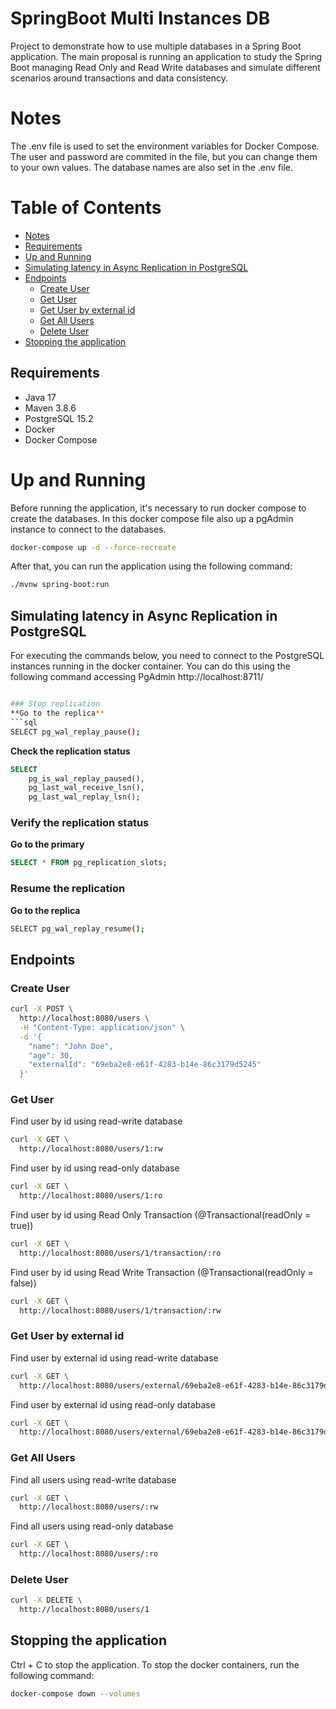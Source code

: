 # SpringBoot Multi Instances DB

 Project to demonstrate how to use multiple databases in a Spring Boot application. 
 The main proposal is running an application to study the Spring Boot managing Read Only and Read Write databases and simulate different scenarios around transactions and data consistency.

# Notes
 The .env file is used to set the environment variables for Docker Compose. The user and password are commited in the file, but you can change them to your own values. The database names are also set in the .env file.

# Table of Contents
- [Notes](#notes)
- [Requirements](#requirements)
- [Up and Running](#up-and-running)
- [Simulating latency in Async Replication in PostgreSQL](#simulating-latency-in-async-replication-in-postgresql)
- [Endpoints](#endpoints)
  - [Create User](#create-user)
  - [Get User](#get-user)
  - [Get User by external id](#get-user-by-external-id)
  - [Get All Users](#get-all-users)
  - [Delete User](#delete-user)
- [Stopping the application](#stopping-the-application)


## Requirements
- Java 17
- Maven 3.8.6
- PostgreSQL 15.2
- Docker
- Docker Compose

# Up and Running

Before running the application, it's necessary to run docker compose to create the databases. In this docker compose file also up a pgAdmin instance to connect to the databases.

```bash
docker-compose up -d --force-recreate
```
After that, you can run the application using the following command:

```bash
./mvnw spring-boot:run
```

## Simulating latency in Async Replication in PostgreSQL

For executing the commands below, you need to connect to the PostgreSQL instances running in the docker container. You can do this using the following command accessing PgAdmin http://localhost:8711/

```bash

### Stop replication
**Go to the replica**
```sql
SELECT pg_wal_replay_pause();
```

**Check the replication status**
```sql
SELECT 
    pg_is_wal_replay_paused(),
    pg_last_wal_receive_lsn(),
    pg_last_wal_replay_lsn();
```

### Verify the replication status

**Go to the primary**
```sql
SELECT * FROM pg_replication_slots;
```

### Resume the replication
**Go to the replica**
```bash
SELECT pg_wal_replay_resume();
```

## Endpoints

### Create User
```bash
curl -X POST \
  http://localhost:8080/users \
  -H "Content-Type: application/json" \
  -d '{
    "name": "John Doe",
    "age": 30,
    "externalId": "69eba2e8-e61f-4283-b14e-86c3179d5245"
  }'
```

### Get User
Find user by id using read-write database
```bash
curl -X GET \
  http://localhost:8080/users/1:rw
```

Find user by id using read-only database
```bash
curl -X GET \
  http://localhost:8080/users/1:ro
```

Find user by id using Read Only Transaction (@Transactional(readOnly = true))
```bash
curl -X GET \
  http://localhost:8080/users/1/transaction/:ro
```

Find user by id using Read Write Transaction (@Transactional(readOnly = false))
```bash
curl -X GET \
  http://localhost:8080/users/1/transaction/:rw
```

### Get User by external id

Find user by external id using read-write database
```bash
curl -X GET \
  http://localhost:8080/users/external/69eba2e8-e61f-4283-b14e-86c3179d5245:rw
```

Find user by external id using read-only database
```bash
curl -X GET \
  http://localhost:8080/users/external/69eba2e8-e61f-4283-b14e-86c3179d5245:ro
```

### Get All Users
Find all users using read-write database
```bash
curl -X GET \
  http://localhost:8080/users/:rw
```
Find all users using read-only database
```bash
curl -X GET \
  http://localhost:8080/users/:ro
```

### Delete User
```bash
curl -X DELETE \
  http://localhost:8080/users/1
```

## Stopping the application

Ctrl + C to stop the application. To stop the docker containers, run the following command:
```bash
docker-compose down --volumes
```